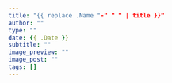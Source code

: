 ```yaml
---
title: "{{ replace .Name "-" " " | title }}"
author: ""
type: ""
date: {{ .Date }}
subtitle: ""
image_preview: ""
image_post: ""
tags: []
---
```


